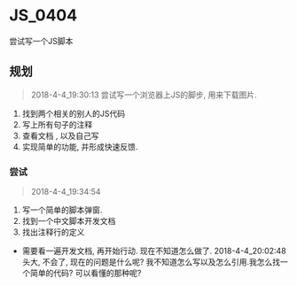# JS_0404
尝试写一个JS脚本

## 规划
> 2018-4-4_19:30:13  尝试写一个浏览器上JS的脚步, 用来下载图片. 
1. 找到两个相关的别人的JS代码
2. 写上所有句子的注释
3. 查看文档 , 以及自己写
4. 实现简单的功能, 并形成快速反馈.

### 尝试
> 2018-4-4_19:34:54
1. 写一个简单的脚本弹窗.
2. 找到一个中文脚本开发文档
3. 找出注释行的定义
- 需要看一遍开发文档, 再开始行动. 现在不知道怎么做了. 2018-4-4_20:02:48头大, 不会了, 现在的问题是什么呢? 我不知道怎么写以及怎么引用.我怎么找一个简单的代码? 可以看懂的那种呢?